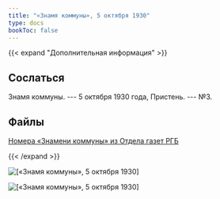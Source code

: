 ```yaml
---
title: "«Знамя коммуны», 5 октября 1930"
type: docs
bookToc: false
---
```


{{< expand "Дополнительная информация" >}}
## Сослаться
Знамя коммуны. --- 5 октября 1930 года, Пристень. --- №3.

## Файлы
[Номера «Знамени коммуны» из Отдела газет РГБ](https://www.dropbox.com/sh/ll2g4k6wpotne98/AABqN9hCtVLKI6zfZcimeKIka?dl=0)

{{< /expand >}}

![[«Знамя коммуны», 5 октября 1930]](/static/img/papers/ZK_№3_5.10.30_p-1.jpg)

![[«Знамя коммуны», 5 октября 1930]](/static/img/papers/ZK_№3_5.10.30_p-2.jpg)
